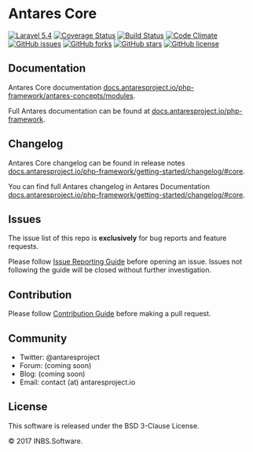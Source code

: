 # Antares Core

[![Laravel 5.4](https://img.shields.io/badge/Laravel-5.4-orange.svg)](http://laravel.com)
[![Coverage Status](https://coveralls.io/repos/github/antaresproject/core/badge.svg?branch=0.9.2)](https://coveralls.io/github/antaresproject/core?branch=0.9.2)
[![Build Status](https://travis-ci.org/antaresproject/core.svg?branch=0.9.2)](https://travis-ci.org/antaresproject/core)
[![Code Climate](https://codeclimate.com/github/antaresproject/core/badges/gpa.svg)](https://codeclimate.com/github/antaresproject/core)
[![GitHub issues](https://img.shields.io/github/issues/antaresproject/core.svg)](https://github.com/antaresproject/core/issues)
[![GitHub forks](https://img.shields.io/github/forks/antaresproject/core.svg)](https://github.com/antaresproject/core/network)
[![GitHub stars](https://img.shields.io/github/stars/antaresproject/core.svg)](https://github.com/antaresproject/core/stargazers)
[![GitHub license](https://img.shields.io/badge/license-New%20BSD-blue.svg)](https://raw.githubusercontent.com/antaresproject/project/master/LICENSE)

## Documentation

Antares Core documentation [docs.antaresproject.io/php-framework/antares-concepts/modules](http://www.docs.antaresproject.io/php-framework/antares-concepts/modules).

Full Antares documentation can be found at [docs.antaresproject.io/php-framework](http://www.docs.antaresproject.io/php-framework).


## Changelog

Antares Core changelog can be found in release notes [docs.antaresproject.io/php-framework/getting-started/changelog/#core](http://www.docs.antaresproject.io/php-framework/getting-started/changelog/#core).

You can find full Antares changelog in Antares Documentation [docs.antaresproject.io/php-framework/getting-started/changelog/#core](http://www.docs.antaresproject.io/php-framework/getting-started/changelog).

## Issues

The issue list of this repo is **exclusively** for bug reports and feature requests.

Please follow [Issue Reporting Guide](http://www.docs.antaresproject.io/getting-started/issues-reporting-guide/) before opening an issue. Issues not following the guide will be closed without further investigation.

## Contribution

Please follow [Contribution Guide](http://www.docs.antaresproject.io/getting-started/contributing/) before making a pull request.

## Community

* Twitter: @antaresproject
* Forum: (coming soon)
* Blog: (coming soon)
* Email: contact (at) antaresproject.io


## License

This software is released under the BSD 3-Clause License.

© 2017 INBS.Software.
